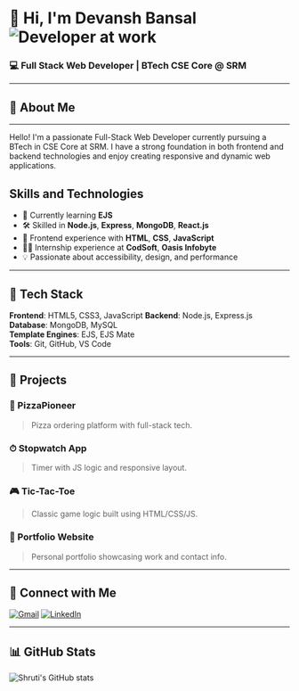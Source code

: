 # 👋 Hi, I'm Devansh Bansal ![Developer at work](https://raw.githubusercontent.com/TheDudeThatCode/TheDudeThatCode/master/Assets/Developer.gif)

### 💻 Full Stack Web Developer | BTech CSE Core @ SRM

---

## 🚀 About Me
---
Hello! I'm a passionate Full-Stack Web Developer currently pursuing a BTech in CSE Core at SRM. I have a strong foundation in both frontend and backend technologies and enjoy creating responsive and dynamic web applications.

## Skills and Technologies

- 🌱 Currently learning **EJS**
- 🛠️ Skilled in **Node.js**, **Express**, **MongoDB**, **React.js**
- 🎨 Frontend experience with **HTML**, **CSS**, **JavaScript**
- 👩‍🏫 Internship experience at **CodSoft**, **Oasis Infobyte**
- 💡 Passionate about accessibility, design, and performance

---

## 🧰 Tech Stack

**Frontend**: HTML5, CSS3, JavaScript
**Backend**: Node.js, Express.js  
**Database**: MongoDB, MySQL  
**Template Engines**: EJS, EJS Mate  
**Tools**: Git, GitHub, VS Code

---

## 📌 Projects

### 🍕 PizzaPioneer
> Pizza ordering platform with full-stack tech.

### ⏱ Stopwatch App
> Timer with JS logic and responsive layout.

### 🎮 Tic-Tac-Toe
> Classic game logic built using HTML/CSS/JS.

### 🧾 Portfolio Website
> Personal portfolio showcasing work and contact info.

---

## 🤝 Connect with Me
[![Gmail](https://img.icons8.com/color/48/000000/gmail--v1.png)](mailto:devanshbansal500@gmail.com) [![LinkedIn](https://img.icons8.com/color/48/000000/linkedin.png)](https://www.linkedin.com/in/devansh-bansal-329ab7b1/)

---

## 📊 GitHub Stats

![Shruti's GitHub stats](https://github-readme-stats.vercel.app/api?username=dev9923&show_icons=true&theme=radical)




